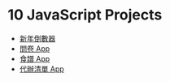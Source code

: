 # 10 JavaScript Projects

- [新年倒數器](https://bardkidd.github.io/JSProjects/CountdownTimer/index.html)
- [問卷 App](https://bardkidd.github.io/JSProjects/QuizApp/index.html)
- [食譜 App](https://bardkidd.github.io/JSProjects/RecipeApp/index.html)
- [代辦清單 App](https://bardkidd.github.io/JSProjects/ToDoApp/index.html)
